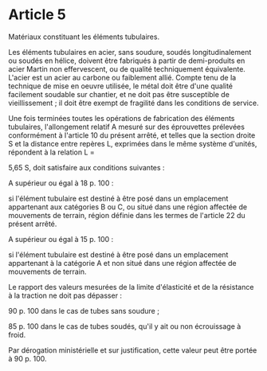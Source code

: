 # Article 5

Matériaux constituant les éléments tubulaires.

Les éléments tubulaires en acier, sans soudure, soudés longitudinalement ou soudés en hélice, doivent être fabriqués à partir de demi-produits en acier Martin non effervescent, ou de qualité techniquement équivalente. L'acier est un acier au carbone ou faiblement allié. Compte tenu de la technique de mise en oeuvre utilisée, le métal doit être d'une qualité facilement soudable sur chantier, et ne doit pas être susceptible de vieillissement ; il doit être exempt de fragilité dans les conditions de service.

Une fois terminées toutes les opérations de fabrication des éléments tubulaires, l'allongement relatif A mesuré sur des éprouvettes prélevées conformément à l'article 10 du présent arrêté, et telles que la section droite S et la distance entre repères L, exprimées dans le même système d'unités, répondent à la relation L =

5,65 S, doit satisfaire aux conditions suivantes :

A supérieur ou égal à 18 p. 100 :

si l'élément tubulaire est destiné à être posé dans un emplacement appartenant aux catégories B ou C, ou situé dans une région affectée de mouvements de terrain, région définie dans les termes de l'article 22 du présent arrêté.

A supérieur ou égal à 15 p. 100 :

si l'élément tubulaire est destiné à être posé dans un emplacement appartenant à la catégorie A et non situé dans une région affectée de mouvements de terrain.

Le rapport des valeurs mesurées de la limite d'élasticité et de la résistance à la traction ne doit pas dépasser :

90 p. 100 dans le cas de tubes sans soudure ;

85 p. 100 dans le cas de tubes soudés, qu'il y ait ou non écrouissage à froid.

Par dérogation ministérielle et sur justification, cette valeur peut être portée à 90 p. 100.

